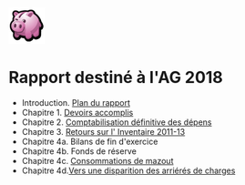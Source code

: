 <link rel="stylesheet" href="normal3.css">

![](icon_earn.png)

# Rapport destiné à l'AG 2018

* Introduction. [Plan du rapport](Intro_2018.pdf)
* Chapitre 1. [Devoirs accomplis](Devoirs.md)
* Chapitre 2. [Comptabilisation définitive des dépens](Depens.md)
* Chapitre 3. [Retours sur  l' Inventaire 2011-13](Inventaire.md)
* Chapitre 4a. Bilans de fin d'exercice
* Chapitre 4b. Fonds de réserve
* Chapitre 4c. [Consommations de mazout](Mazout.md)
* Chapitre 4d.[Vers une disparition des arriérés de charges](Arrieres.md)
